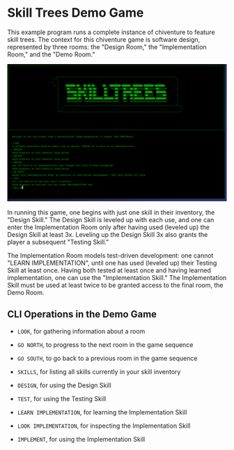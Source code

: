 # Skill Trees Demo Game
This example program runs a complete instance of chiventure to feature skill
trees. The context for this chiventure game is software design, represented by
three rooms: the "Design Room," the "Implementation Room," and the "Demo Room."

![Skill Trees Demo](skilltrees_demo.png)

In running this game, one begins with just one skill in their inventory, the
"Design Skill." The Design Skill is leveled up with each use, and one can enter
the Implementation Room only after having used (leveled up) the Design Skill at
least 3x. Leveling up the Design Skill 3x also grants the player a subsequent
"Testing Skill."

The Implementation Room models test-driven development: one cannot
"LEARN IMPLEMENTATION", until one has used (leveled up) their Testing Skill at
least once. Having both tested at least once and having learned implementation,
one can use the "Implementation Skill." The Implementation Skill must be used at
least twice to be granted access to the final room, the Demo Room.

## CLI Operations in the Demo Game
* `LOOK`, for gathering information about a room
* `GO NORTH`, to progress to the next room in the game sequence
* `GO SOUTH`, to go back to a previous room in the game sequence
* `SKILLS`, for listing all skills currently in your skill inventory

* `DESIGN`, for using the Design Skill

* `TEST`, for using the Testing Skill

* `LEARN IMPLEMENTATION`, for learning the Implementation Skill
* `LOOK IMPLEMENTATION`, for inspecting the Implementation Skill
* `IMPLEMENT`, for using the Implementation Skill
